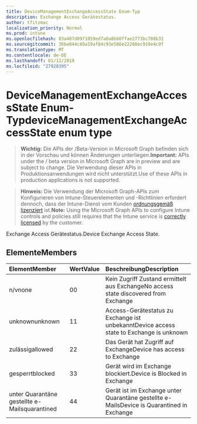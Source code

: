 ```yaml
---
title: DeviceManagementExchangeAccessState Enum-Typ
description: Exchange Access Gerätestatus.
author: tfitzmac
localization_priority: Normal
ms.prod: intune
ms.openlocfilehash: 03a407d0971059ed7a0a8bb0ffae2773bc788b31
ms.sourcegitcommit: 36be044c89a19af84c93e586e22200ec919e4c9f
ms.translationtype: MT
ms.contentlocale: de-DE
ms.lasthandoff: 01/12/2019
ms.locfileid: "27928395"
---
```

# <a name="devicemanagementexchangeaccessstate-enum-type"></a><span data-ttu-id="08bb7-103">DeviceManagementExchangeAccessState Enum-Typ</span><span class="sxs-lookup"><span data-stu-id="08bb7-103">deviceManagementExchangeAccessState enum type</span></span>

> <span data-ttu-id="08bb7-104">**Wichtig:** Die APIs der /Beta-Version in Microsoft Graph befinden sich in der Vorschau und können Änderungen unterliegen.</span><span class="sxs-lookup"><span data-stu-id="08bb7-104">**Important:** APIs under the / beta version in Microsoft Graph are in preview and are subject to change.</span></span> <span data-ttu-id="08bb7-105">Die Verwendung dieser APIs in Produktionsanwendungen wird nicht unterstützt.</span><span class="sxs-lookup"><span data-stu-id="08bb7-105">Use of these APIs in production applications is not supported.</span></span>

> <span data-ttu-id="08bb7-106">**Hinweis:** Die Verwendung der Microsoft Graph-APIs zum Konfigurieren von Intune-Steuerelementen und -Richtlinien erfordert dennoch, dass der Intune-Dienst vom Kunden [ordnungsgemäß lizenziert](https://go.microsoft.com/fwlink/?linkid=839381) ist.</span><span class="sxs-lookup"><span data-stu-id="08bb7-106">**Note:** Using the Microsoft Graph APIs to configure Intune controls and policies still requires that the Intune service is [correctly licensed](https://go.microsoft.com/fwlink/?linkid=839381) by the customer.</span></span>

<span data-ttu-id="08bb7-107">Exchange Access Gerätestatus.</span><span class="sxs-lookup"><span data-stu-id="08bb7-107">Device Exchange Access State.</span></span>
## <a name="members"></a><span data-ttu-id="08bb7-108">Elemente</span><span class="sxs-lookup"><span data-stu-id="08bb7-108">Members</span></span>
|<span data-ttu-id="08bb7-109">Element</span><span class="sxs-lookup"><span data-stu-id="08bb7-109">Member</span></span>|<span data-ttu-id="08bb7-110">Wert</span><span class="sxs-lookup"><span data-stu-id="08bb7-110">Value</span></span>|<span data-ttu-id="08bb7-111">Beschreibung</span><span class="sxs-lookup"><span data-stu-id="08bb7-111">Description</span></span>|
|:---|:---|:---|
|<span data-ttu-id="08bb7-112">n/v</span><span class="sxs-lookup"><span data-stu-id="08bb7-112">none</span></span>|<span data-ttu-id="08bb7-113">0</span><span class="sxs-lookup"><span data-stu-id="08bb7-113">0</span></span>|<span data-ttu-id="08bb7-114">Kein Zugriff Zustand ermittelt aus Exchange</span><span class="sxs-lookup"><span data-stu-id="08bb7-114">No access state discovered from Exchange</span></span>|
|<span data-ttu-id="08bb7-115">unknown</span><span class="sxs-lookup"><span data-stu-id="08bb7-115">unknown</span></span>|<span data-ttu-id="08bb7-116">1</span><span class="sxs-lookup"><span data-stu-id="08bb7-116">1</span></span>|<span data-ttu-id="08bb7-117">Access-Gerätestatus zu Exchange ist unbekannt</span><span class="sxs-lookup"><span data-stu-id="08bb7-117">Device access state to Exchange is unknown</span></span>|
|<span data-ttu-id="08bb7-118">zulässig</span><span class="sxs-lookup"><span data-stu-id="08bb7-118">allowed</span></span>|<span data-ttu-id="08bb7-119">2</span><span class="sxs-lookup"><span data-stu-id="08bb7-119">2</span></span>|<span data-ttu-id="08bb7-120">Das Gerät hat Zugriff auf Exchange</span><span class="sxs-lookup"><span data-stu-id="08bb7-120">Device has access to Exchange</span></span>|
|<span data-ttu-id="08bb7-121">gesperrt</span><span class="sxs-lookup"><span data-stu-id="08bb7-121">blocked</span></span>|<span data-ttu-id="08bb7-122">3</span><span class="sxs-lookup"><span data-stu-id="08bb7-122">3</span></span>|<span data-ttu-id="08bb7-123">Gerät wird im Exchange blockiert.</span><span class="sxs-lookup"><span data-stu-id="08bb7-123">Device is Blocked in Exchange</span></span>|
|<span data-ttu-id="08bb7-124">unter Quarantäne gestellte e-Mails</span><span class="sxs-lookup"><span data-stu-id="08bb7-124">quarantined</span></span>|<span data-ttu-id="08bb7-125">4</span><span class="sxs-lookup"><span data-stu-id="08bb7-125">4</span></span>|<span data-ttu-id="08bb7-126">Gerät ist im Exchange unter Quarantäne gestellte e-Mails</span><span class="sxs-lookup"><span data-stu-id="08bb7-126">Device is Quarantined in Exchange</span></span>|





